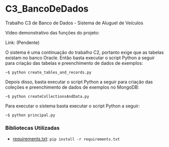 # C3_BancoDeDados
 Trabalho C3 de Banco de Dados - Sistema de Aluguel de Veículos
 
Vídeo demonstrativo das funções do projeto:

Link: (Pendente)


O sistema é uma continuação do trabalho C2, portanto exige que as tabelas existam no banco Oracle. 
Então basta executar o script Python a seguir para criação das tabelas e preenchimento de dados de exemplos:
```shell
~$ python create_tables_and_records.py
```

Depois disso, basta executar o script Python a seguir para criação das coleções e preenchimento de dados de exemplos no MongoDB:
```shell
~$ python createCollectionsAndData.py
```

Para executar o sistema basta executar o script Python a seguir:
```shell
~$ python principal.py
```

### Bibliotecas Utilizadas
- [requirements.txt](src/requirements.txt): `pip install -r requirements.txt`

